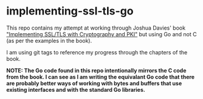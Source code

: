 # implementing-ssl-tls-go

This repo contains my attempt at working through Joshua Davies' book ["Implementing SSL/TLS with Cryptography and PKI"](https://www.amazon.co.uk/Implementing-SSL-TLS-Using-Cryptography-ebook/dp/B004IK9TVO) but using Go and not C (as per the examples in the book).

I am using git tags to reference my progress through the chapters of the book.

**NOTE: The Go code found in this repo intentionally mirrors the C code from the book. I can see as I am writing the equivalant Go code that there are probably better ways of working with bytes and buffers that use existing interfaces and with the standard Go libraries.**